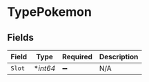 # TypePokemon


## Fields

| Field              | Type               | Required           | Description        |
| ------------------ | ------------------ | ------------------ | ------------------ |
| `Slot`             | **int64*           | :heavy_minus_sign: | N/A                |